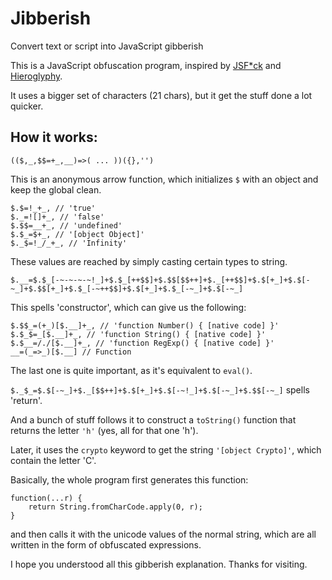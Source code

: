 # Jibberish
Convert text or script into JavaScript gibberish

This is a JavaScript obfuscation program, inspired by [JSF*ck](http://jsfuck.com/) and [Hieroglyphy](http://patriciopalladino.com/files/hieroglyphy/).

It uses a bigger set of characters (21 chars), but it get the stuff done a lot quicker.
## How it works:
```(($,_,$$=+_,__)=>( ... ))({},'')```

This is an anonymous arrow function, which initializes ```$``` with an object and keep the global clean.

    $.$=!_+_, // 'true'
    $._=![]+_, // 'false'
    $.$$=__+_, // 'undefined'
    $.$_=$+_, // '[object Object]'
    $._$=!_/_+_, // 'Infinity'
  
These values are reached by simply casting certain types to string.

```$.__=$.$_[-~-~-~-~!_]+$.$_[++$$]+$.$$[$$++]+$._[++$$]+$.$[+_]+$.$[-~_]+$.$$[+_]+$.$_[-~++$$]+$.$[+_]+$.$_[-~_]+$.$[-~_]```

This spells 'constructor', which can give us the following:

    $.$$_=(+_)[$.__]+_, // 'function Number() { [native code] }'
    $.$_$=_[$.__]+_, // 'function String() { [native code] }'
    $.$__=/./[$.__]+_, // 'function RegExp() { [native code] }'
    __=(_=>_)[$.__] // Function
    
The last one is quite important, as it's equivalent to ```eval()```.

```$._$_=$.$[-~_]+$._[$$++]+$.$[+_]+$.$[-~!_]+$.$[-~_]+$.$$[-~_]``` spells 'return'.

And a bunch of stuff follows it to construct a ```toString()``` function that returns the letter ```'h'``` (yes, all for that one 'h').

Later, it uses the ```crypto``` keyword to get the string ```'[object Crypto]'```, which contain the letter 'C'.

Basically, the whole program first generates this function:

    function(...r) {
        return String.fromCharCode.apply(0, r);
    }
    
and then calls it with the unicode values of the normal string, which are all written in the form of obfuscated expressions.

I hope you understood all this gibberish explanation. Thanks for visiting.
